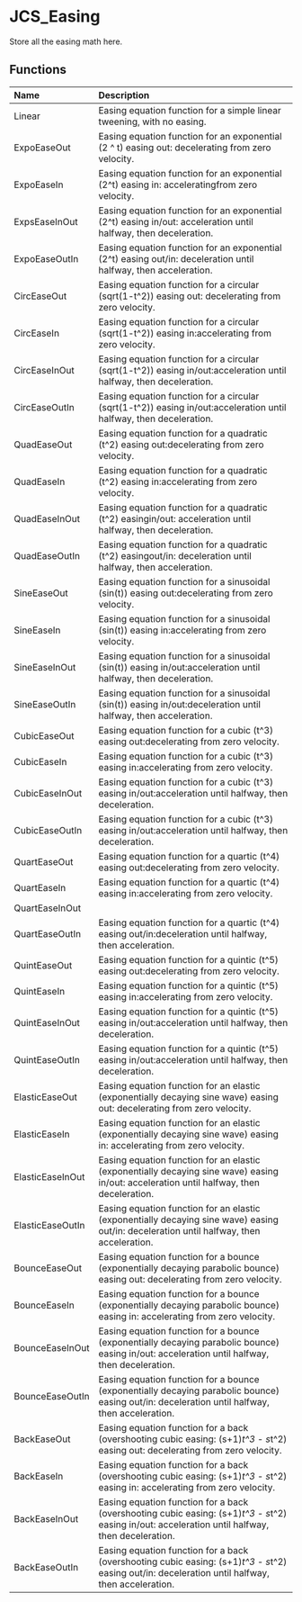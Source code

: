 # JCS_Easing

Store all the easing math here.

## Functions

| Name | Description |
|:---|:---|
| Linear | Easing equation function for a simple linear tweening, with no easing. |
| ExpoEaseOut | Easing equation function for an exponential (2 ^ t) easing out: decelerating from zero velocity. |
| ExpoEaseIn | Easing equation function for an exponential (2^t) easing in: acceleratingfrom zero velocity. |
| ExpsEaseInOut | Easing equation function for an exponential (2^t) easing in/out: acceleration until halfway, then deceleration. |
| ExpoEaseOutIn | Easing equation function for an exponential (2^t) easing out/in: deceleration until halfway, then acceleration. |
| CircEaseOut | Easing equation function for a circular (sqrt(1-t^2)) easing out: decelerating from zero velocity. |
| CircEaseIn | Easing equation function for a circular (sqrt(1-t^2)) easing in:accelerating from zero velocity. |
| CircEaseInOut | Easing equation function for a circular (sqrt(1-t^2)) easing in/out:acceleration until halfway, then deceleration. |
| CircEaseOutIn | Easing equation function for a circular (sqrt(1-t^2)) easing in/out:acceleration until halfway, then deceleration. |
| QuadEaseOut | Easing equation function for a quadratic (t^2) easing out:decelerating from zero velocity. |
| QuadEaseIn | Easing equation function for a quadratic (t^2) easing in:accelerating from zero velocity. |
| QuadEaseInOut | Easing equation function for a quadratic (t^2) easingin/out: acceleration until halfway, then deceleration. |
| QuadEaseOutIn | Easing equation function for a quadratic (t^2) easingout/in: deceleration until halfway, then acceleration. |
| SineEaseOut | Easing equation function for a sinusoidal (sin(t)) easing out:decelerating from zero velocity. |
| SineEaseIn | Easing equation function for a sinusoidal (sin(t)) easing in:accelerating from zero velocity. |
| SineEaseInOut | Easing equation function for a sinusoidal (sin(t)) easing in/out:acceleration until halfway, then deceleration. |
| SineEaseOutIn | Easing equation function for a sinusoidal (sin(t)) easing in/out:deceleration until halfway, then acceleration. |
| CubicEaseOut | Easing equation function for a cubic (t^3) easing out:decelerating from zero velocity. |
| CubicEaseIn | Easing equation function for a cubic (t^3) easing in:accelerating from zero velocity. |
| CubicEaseInOut | Easing equation function for a cubic (t^3) easing in/out:acceleration until halfway, then deceleration. |
| CubicEaseOutIn | Easing equation function for a cubic (t^3) easing in/out:acceleration until halfway, then deceleration. |
| QuartEaseOut | Easing equation function for a quartic (t^4) easing out:decelerating from zero velocity. |
| QuartEaseIn | Easing equation function for a quartic (t^4) easing in:accelerating from zero velocity. |
| QuartEaseInOut |  |
| QuartEaseOutIn | Easing equation function for a quartic (t^4) easing out/in:deceleration until halfway, then acceleration. |
| QuintEaseOut | Easing equation function for a quintic (t^5) easing out:decelerating from zero velocity. |
| QuintEaseIn | Easing equation function for a quintic (t^5) easing in:accelerating from zero velocity. |
| QuintEaseInOut | Easing equation function for a quintic (t^5) easing in/out:acceleration until halfway, then deceleration. |
| QuintEaseOutIn | Easing equation function for a quintic (t^5) easing in/out:acceleration until halfway, then deceleration. |
| ElasticEaseOut | Easing equation function for an elastic (exponentially decaying sine wave) easing out: decelerating from zero velocity. |
| ElasticEaseIn | Easing equation function for an elastic (exponentially decaying sine wave) easing in: accelerating from zero velocity. |
| ElasticEaseInOut | Easing equation function for an elastic (exponentially decaying sine wave) easing in/out: acceleration until halfway, then deceleration. |
| ElasticEaseOutIn | Easing equation function for an elastic (exponentially decaying sine wave) easing out/in: deceleration until halfway, then acceleration. |
| BounceEaseOut | Easing equation function for a bounce (exponentially decaying parabolic bounce) easing out: decelerating from zero velocity. |
| BounceEaseIn | Easing equation function for a bounce (exponentially decaying parabolic bounce) easing in: accelerating from zero velocity. |
| BounceEaseInOut | Easing equation function for a bounce (exponentially decaying parabolic bounce) easing in/out: acceleration until halfway, then deceleration. |
| BounceEaseOutIn | Easing equation function for a bounce (exponentially decaying parabolic bounce) easing out/in: deceleration until halfway, then acceleration. |
| BackEaseOut | Easing equation function for a back (overshooting cubic easing: (s+1)*t^3 - s*t^2) easing out: decelerating from zero velocity. |
| BackEaseIn | Easing equation function for a back (overshooting cubic easing: (s+1)*t^3 - s*t^2) easing in: accelerating from zero velocity. |
| BackEaseInOut | Easing equation function for a back (overshooting cubic easing: (s+1)*t^3 - s*t^2) easing in/out: acceleration until halfway, then deceleration. |
| BackEaseOutIn | Easing equation function for a back (overshooting cubic easing: (s+1)*t^3 - s*t^2) easing out/in: deceleration until halfway, then acceleration. |
